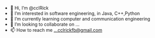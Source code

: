 - 👋 Hi, I’m @cclRick
- 👀 I’m interested in software engineering, in Java, C++,Python
- 🌱 I’m currently learning computer and communication engineering 
- 💞️ I’m looking to collaborate on ...
- 📫 How to reach me ...cclrickfb@gmail.com

<!---
cclRick/cclRick is a ✨ special ✨ repository because its `README.md` (this file) appears on your GitHub profile.
You can click the Preview link to take a look at your changes.
--->
